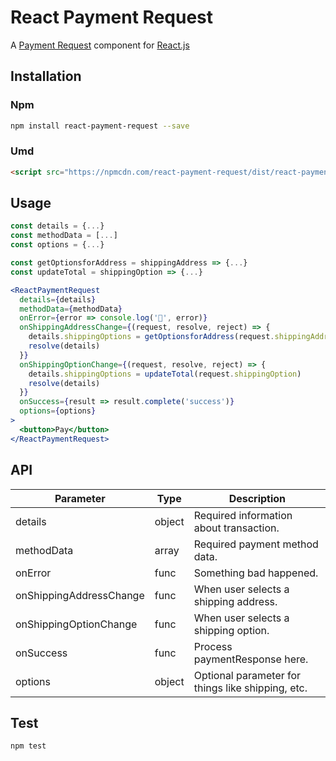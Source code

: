 # React Payment Request

A [Payment Request](https://developers.google.com/web/fundamentals/primers/payment-request/) component for
[React.js](https://facebook.github.io/react/)

## Installation

### Npm

```bash
npm install react-payment-request --save
```

### Umd

```html
<script src="https://npmcdn.com/react-payment-request/dist/react-payment-request.js"></script>
```

## Usage

```jsx
const details = {...}
const methodData = [...]
const options = {...}

const getOptionsforAddress = shippingAddress => {...}
const updateTotal = shippingOption => {...}

<ReactPaymentRequest
  details={details}
  methodData={methodData}
  onError={error => console.log('💩', error)}
  onShippingAddressChange={(request, resolve, reject) => {
    details.shippingOptions = getOptionsforAddress(request.shippingAddress)
    resolve(details)
  }}
  onShippingOptionChange={(request, resolve, reject) => {
    details.shippingOptions = updateTotal(request.shippingOption)
    resolve(details)
  }}
  onSuccess={result => result.complete('success')}
  options={options}
>
  <button>Pay</button>
</ReactPaymentRequest>
```

## API

Parameter               | Type   | Description
----------------------- | ------ | -----------
details                 | object | Required information about transaction.
methodData              | array  | Required payment method data.
onError                 | func   | Something bad happened.
onShippingAddressChange | func   | When user selects a shipping address.
onShippingOptionChange  | func   | When user selects a shipping option.
onSuccess               | func   | Process paymentResponse here.
options                 | object | Optional parameter for things like shipping, etc.


## Test

```bash
npm test
```

